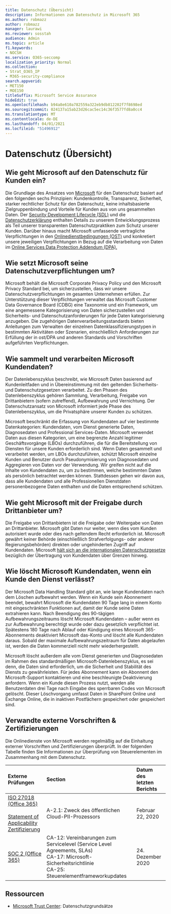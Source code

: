 ```yaml
---
title: Datenschutz (Übersicht)
description: Informationen zum Datenschutz in Microsoft 365
ms.author: robmazz
author: robmazz
manager: laurawi
ms.reviewer: sosstah
audience: Admin
ms.topic: article
f1.keywords:
- NOCSH
ms.service: O365-seccomp
localization_priority: Normal
ms.collection:
- Strat_O365_IP
- M365-security-compliance
search.appverid:
- MET150
- MOE150
titleSuffix: Microsoft Service Assurance
hideEdit: true
ms.openlocfilehash: b94a8e610a782559a322eb9db812202f7f8698ed
ms.sourcegitcommit: 024137a15ab23d26cac5ec14c36f3577fd8a0cc4
ms.translationtype: MT
ms.contentlocale: de-DE
ms.lasthandoff: 04/01/2021
ms.locfileid: "51496912"
---
```

# <a name="privacy-overview"></a>Datenschutz (Übersicht)

## <a name="how-does-microsoft-approach-privacy-for-customers"></a>Wie geht Microsoft auf den Datenschutz für Kunden ein?

Die Grundlage des Ansatzes von [Microsoft](https://privacy.microsoft.com/#whatinformationwecollectmodule) für den Datenschutz basiert auf den folgenden sechs Prinzipien: Kundenkontrolle, Transparenz, Sicherheit, starker rechtlicher Schutz für den Datenschutz, keine inhaltsbasierte Zielgruppenbindung und Vorteile für Kunden aus von uns gesammelten Daten. Der [Security Development Lifecycle (SDL)](https://www.microsoft.com/securityengineering/sdl/) und die [Datenschutzerklärung](https://privacy.microsoft.com/privacystatement) enthalten Details zu unserem Entwicklungsprozess als Teil unserer transparenten Datenschutzpraktiken zum Schutz unserer Kunden. Darüber hinaus macht Microsoft umfassende vertragliche Verpflichtungen in den [Onlinedienstbedingungen (OST)](https://www.microsoft.com/licensing/product-licensing/products) und konkretiert unsere jeweiligen Verpflichtungen in Bezug auf die Verarbeitung von Daten im [Online Services Data Protection Addendum (DPA).](https://www.microsoftvolumelicensing.com/DocumentSearch.aspx?Mode=3&DocumentTypeId=67)

## <a name="how-does-microsoft-implement-its-privacy-commitments"></a>Wie setzt Microsoft seine Datenschutzverpflichtungen um?

Microsoft behält die Microsoft Corporate Privacy Policy und den Microsoft Privacy Standard bei, um sicherzustellen, dass wir unsere Datenschutzverpflichtungen im gesamten Unternehmen erfüllen. Zur Unterstützung dieser Verpflichtungen verwaltet das Microsoft Customer Data Governance Board (CDBG) eine Taxonomie und ein Framework, um eine angemessene Kategorisierung von Daten sicherzustellen und Sicherheits- und Datenschutzanforderungen für jede Daten kategorisierung anzugeben. Die zugehörigen Datenverarbeitungsstandards bieten Anleitungen zum Verwalten der einzelnen Datenklassifizierungstypen in bestimmten Aktivitäten oder Szenarien, einschließlich Anforderungen zur Erfüllung der in ost/DPA und anderen Standards und Vorschriften aufgeführten Verpflichtungen.

## <a name="how-does-microsoft-collect-and-process-customer-data"></a>Wie sammelt und verarbeiten Microsoft Kundendaten?

Der Datenlebenszyklus beschreibt, wie Microsoft Daten basierend auf Kundenleitfaden und in Übereinstimmung mit den geltenden Sicherheits- und Datenschutzgesetzen verarbeitet. Zu den Phasen des Datenlebenszyklus gehören Sammlung, Verarbeitung, Freigabe von Drittanbietern (sofern zutreffend), Aufbewahrung und Vernichtung. Der Datenschutzansatz von Microsoft informiert jede Phase des Datenlebenszyklus, um die Privatsphäre unserer Kunden zu schützen.

Microsoft beschränkt die Erfassung von [](https://www.microsoft.com/trust-center/privacy/customer-data-definitions?rtc=1)Kundendaten auf vier bestimmte Datenkategorien: Kundendaten, vom Dienst generierte Daten, Diagnosedaten und Professional Services-Daten. Microsoft verwendet Daten aus diesen Kategorien, um eine begrenzte Anzahl legitimer Geschäftsvorgänge (LBOs) durchzuführen, die für die Bereitstellung von Diensten für unsere Kunden erforderlich sind. Wenn Daten gesammelt und verarbeitet werden, um LBOs durchzuführen, schützt Microsoft einzelne Kunden und Benutzer durch Pseudonymisierung von Diagnosedaten und Aggregieren von Daten vor der Verwendung. Wir greifen nicht auf die Inhalte von Kundendaten zu, um zu bestimmen, welche bestimmten Daten als persönlich betrachtet werden können. Stattdessen gehen wir davon aus, dass alle Kundendaten und alle Professionellen Dienstdaten personenbezogene Daten enthalten und die Daten entsprechend schützen.

## <a name="how-does-microsoft-handle-third-party-sharing"></a>Wie geht Microsoft mit der Freigabe durch Drittanbieter um?

Die Freigabe von Drittanbietern ist die Freigabe oder Weitergabe von Daten an Drittanbieter. Microsoft gibt Daten nur weiter, wenn dies vom Kunden autorisiert wurde oder dies nach geltendem Recht erforderlich ist. Microsoft gewährt keiner Behörde (einschließlich Strafverfolgungs- oder anderer Regierungsbehörden) direkten oder ungehinderten Zugriff auf Kundendaten. Microsoft [hält sich an die internationalen Datenschutzgesetze](https://www.microsoft.com/trust-center/privacy/data-location) bezüglich der Übertragung von Kundendaten über Grenzen hinweg.

## <a name="how-does-microsoft-delete-customer-data-when-a-customer-leaves-the-service"></a>Wie löscht Microsoft Kundendaten, wenn ein Kunde den Dienst verlässt?

Der Microsoft Data Handling Standard gibt an, wie lange Kundendaten nach dem Löschen aufbewahrt werden. Wenn ein Kunde sein Abonnement beendet, bewahrt Microsoft die Kundendaten 90 Tage lang in einem Konto mit eingeschränkten Funktionen auf, damit der Kunde seine Daten extrahieren kann. Nach Beendigung des 90-tägigen Aufbewahrungszeitraums löscht Microsoft Kundendaten – außer wenn es zur Aufbewahrung berechtigt wurde oder dazu gesetzlich verpflichtet ist. Spätestens 180 Tage nach Ablauf oder Kündigung eines Microsoft 365-Abonnements deaktiviert Microsoft das-Konto und löscht alle Kundendaten daraus. Sobald der maximale Aufbewahrungszeitraum für Daten abgelaufen ist, werden die Daten kommerziell nicht mehr wiederhergestellt.

Microsoft löscht außerdem alle vom Dienst generierten und Diagnosedaten im Rahmen des standardmäßigen Microsoft-Datenlebenszyklus, es sei denn, die Daten sind erforderlich, um die Sicherheit und Stabilität des Diensts zu gewährleisten. Für jedes Abonnement kann ein Abonnent den Microsoft-Support kontaktieren und eine beschleunigte Deaktivierung anfordern. Wenn ein Kunde diesen Prozess nutzt, werden alle Benutzerdaten drei Tage nach Eingabe des sperrbaren Codes von Microsoft gelöscht. Dieser Löschvorgang umfasst Daten in SharePoint Online und Exchange Online, die in inaktiven Postfächern gespeichert oder gespeichert sind.

## <a name="related-external-regulations--certifications"></a>Verwandte externe Vorschriften & Zertifizierungen

Die Onlinedienste von Microsoft werden regelmäßig auf die Einhaltung externer Vorschriften und Zertifizierungen überprüft. In der folgenden Tabelle finden Sie Informationen zur Überprüfung von Steuerelementen im Zusammenhang mit dem Datenschutz.

| **Externe Prüfungen** | **Section** | **Datum des letzten Berichts** |
|:--------------------|:------------|:-----------------------|  
| [ISO 27018 (Office 365)](https://servicetrust.microsoft.com/ViewPage/MSComplianceGuideV3?command=Download&downloadType=Document&downloadId=d7864d4f-e053-4cc4-a964-fa526d07c3be&tab=7027ead0-3d6b-11e9-b9e1-290b1eb4cdeb&docTab=7027ead0-3d6b-11e9-b9e1-290b1eb4cdeb_ISO_Reports) <br><br> [Statement of Applicability](https://servicetrust.microsoft.com/ViewPage/MSComplianceGuide?command=Download&downloadType=Document&downloadId=8ee1e46b-2ada-4e7b-bb7d-4c55a8cb6fcd&docTab=4ce99610-c9c0-11e7-8c2c-f908a777fa4d_ISO_Reports) <br> [Zertifizierung](https://servicetrust.microsoft.com/ViewPage/MSComplianceGuideV3?command=Download&downloadType=Document&downloadId=43e89534-f48d-42ea-a7a7-3523ff516036&tab=7027ead0-3d6b-11e9-b9e1-290b1eb4cdeb&docTab=7027ead0-3d6b-11e9-b9e1-290b1eb4cdeb_ISO_Reports) | A-2.1: Zweck des öffentlichen Cloud-PII-Prozessors | Februar 22, 2020 |
| [SOC 2 (Office 365)](https://servicetrust.microsoft.com/ViewPage/MSComplianceGuideV3?command=Download&downloadType=Document&downloadId=a73c1738-7892-42b7-acd3-87b6371c53f6&tab=7027ead0-3d6b-11e9-b9e1-290b1eb4cdeb&docTab=7027ead0-3d6b-11e9-b9e1-290b1eb4cdeb_SOC_%2F_SSAE_16_Reports) | CA-12: Vereinbarungen zum Servicelevel (Service Level Agreements, SLAs) <br> CA-17: Microsoft-Sicherheitsrichtlinie <br> CA-25: Steuerelementframeworkupdates | 24. Dezember 2020 |

## <a name="resources"></a>Ressourcen

- [Microsoft Trust Center](https://www.microsoft.com/trust-center/privacy): Datenschutzgrundsätze

